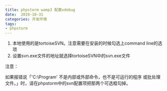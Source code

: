 ```yaml
---
title: phpstorm wamp3 配置xdebug
date:  2019-10-31
categories: 开发环境
tags: 
- phpstorm
---
```


1. 本地使用的是tortoiseSVN。注意需要在安装的时候勾选上command line的选项
2. 设置svn.exe文件的地址就选择tortoiseSVN中的svn.exe文件


注意：

如果报错说「'C:\Program' 不是内部或外部命令，也不是可运行的程序 或批处理文件。」时，请在phpstorm中的svn配置项把那两个可选框勾掉。
